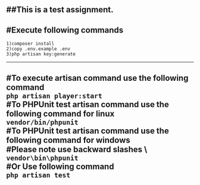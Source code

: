 ##This is a test assignment.
-------------------------------------------------------------
#Execute following commands
-------------------------------------------------------------
    1)composer install
    2)copy .env.example .env
    3)php artisan key:generate
-------------------------------------------------------------
#To execute artisan command use the following command \
    `php artisan player:start` \
#To PHPUnit test artisan command use the following command for linux \
    `vendor/bin/phpunit` \
#To PHPUnit test artisan command use the following command for windows   
#Please note use backward slashes \ 
    `vendor\bin\phpunit` \
#Or Use following command \
    `php artisan test`
-------------------------------------------------------------